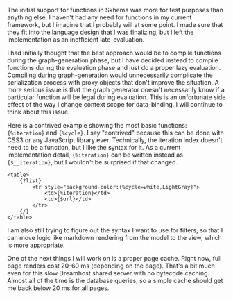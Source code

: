 The initial support for functions in Skhema was more for test purposes than anything else.  I haven't had any need for functions in my current framework, but I imagine that I probably will at some point.  I made sure that they fit into the language design that I was finalizing, but I left the implementation as an inefficient late-evaluation.  

I had initially thought that the best approach would be to compile functions during the graph-generation phase, but I have decided instead to compile functions during the evaluation phase and just do a proper lazy evaluation.  Compiling during graph-generation would unnecessarily complicate the serialization process with proxy objects that don't improve the situation.  A more serious issue is that the graph generator doesn't necessarily know if a particular function will be legal during evaluation.  This is an unfortunate side effect of the way I change context scope for data-binding.  I will continue to think about this issue.

Here is a contrived example showing the most basic functions: `{%iteration}` and `{%cycle}`.  I say "contrived" because this can be done with CSS3 or any JavaScript library ever.  Technically, the iteration index doesn't need to be a function, but I like the syntax for it.  As a current implementation detail, `{%iteration}` can be written instead as `{$__iteration}`, but I wouldn't be surprised if that changed.

~~~ {html skhema}
<table>
	{?list}
		<tr style="background-color:{%cycle=white,LightGray}">
			<td>{%iteration}</td>
			<td>{$url}</td>
		</tr>
	{/}
</table>
~~~

I am also still trying to figure out the syntax I want to use for filters, so that I can move logic like markdown rendering from the model to the view, which is more appropriate.

One of the next things I will work on is a proper page cache.  Right now, full page renders cost 20-60 ms (depending on the page).  That's a bit much even for this slow Dreamhost shared server with no bytecode caching.  Almost all of the time is the database queries, so a simple cache should get me back below 20 ms for all pages.